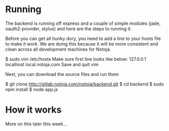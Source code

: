 # Running

The backend is running off express and a couple of simple modules (jade, oauth2-provider, stylus) and here are the steps to running it.

Before you can get all hunky dory, you need to add a line to your hosts file to make it work. We are doing this because it will be more consistent and clean across all development machines for Notoja.

  $ sudo vim /etc/hosts
  Make sure first line looks like below:
  127.0.0.1       localhost local.notoja.com
  Save and quit vim

Next, you can download the source files and run them

  $ git clone http://gitlab.notoja.com/notoja/backend.git
  $ cd backend
  $ sudo npm install
  $ node app.js

# How it works

More on this later this week...